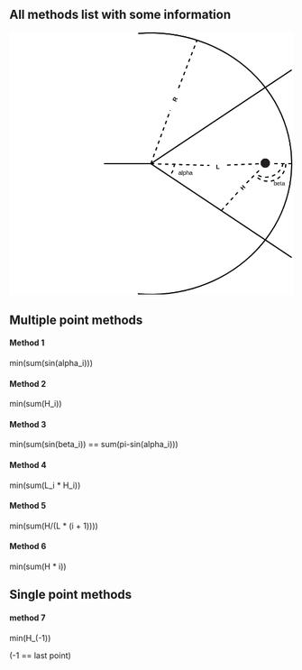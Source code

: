 
## All methods list with some information 
![image of switch](../images/switch_1.png "Title")
## Multiple point methods
#### Method 1
min(sum(sin(alpha_i))) 
#### Method 2
min(sum(H_i)) 
#### Method 3
min(sum(sin(beta_i)) == sum(pi-sin(alpha_i)))
#### Method 4
min(sum(L_i * H_i))
#### Method 5
min(sum(H/(L * (i + 1))))
#### Method 6
min(sum(H * i))
## Single point methods

#### method 7

min(H_(-1))

(-1 == last point)